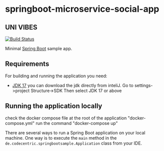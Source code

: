 # springboot-microservice-social-app
## UNI VIBES

[![Build Status](https://travis-ci.org/codecentric/springboot-sample-app.svg?branch=master)](https://travis-ci.org/codecentric/springboot-sample-app)


Minimal [Spring Boot](http://projects.spring.io/spring-boot/) sample app.

## Requirements

For building and running the application you need:

- [JDK 17](https://www.oracle.com/java/technologies/javase/jdk21-archive-downloads.html)
  you can download the jdk directly from inteliJ.
  Go to settings->project Structure->SDK
  Then select JDK 17 or above

## Running the application locally

check the docker compose file at the root of the application "docker-compose.yml"
run the command "docker-compose up"

There are several ways to run a Spring Boot application on your local machine. One way is to execute the `main` method in the `de.codecentric.springbootsample.Application` class from your IDE.



